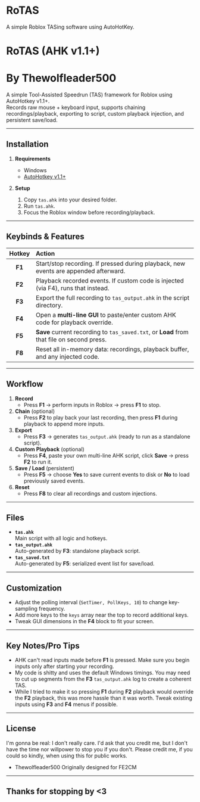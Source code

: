   # RoTAS
A simple Roblox TASing software using AutoHotKey.

# RoTAS (AHK v1.1+)
# By Thewolfleader500

A simple Tool-Assisted Speedrun (TAS) framework for Roblox using AutoHotkey v1.1+.  
Records raw mouse + keyboard input, supports chaining recordings/playback, exporting to script, custom playback injection, and persistent save/load.

---

## Installation

1. **Requirements**  
   - Windows  
   - [AutoHotkey v1.1+](https://www.autohotkey.com/)

2. **Setup**  
   1. Copy `tas.ahk` into your desired folder.  
   2. Run `tas.ahk`.
   3. Focus the Roblox window before recording/playback.

---

## Keybinds & Features

| Hotkey | Action                                                                                                                                          |
|:---------:|:----------------------------------------------------------------------------------------------------------------------|
| **F1** | Start/stop recording. If pressed during playback, new events are appended afterward.         |
| **F2** | Playback recorded events. If custom code is injected (via F4), runs that instead.                   |
| **F3** | Export the full recording to `tas_output.ahk` in the script directory.                                        |
| **F4** | Open a **multi-line GUI** to paste/enter custom AHK code for playback override.              |
| **F5** | **Save** current recording to `tas_saved.txt`, or **Load** from that file on second press. |
| **F8** | Reset all in-memory data: recordings, playback buffer, and any injected code.                      |

---

## Workflow

1. **Record**  
   - Press **F1** → perform inputs in Roblox → press **F1** to stop.  
2. **Chain** (optional)  
   - Press **F2** to play back your last recording, then press **F1** during playback to append more inputs.  
3. **Export**  
   - Press **F3** → generates `tas_output.ahk` (ready to run as a standalone script).  
4. **Custom Playback** (optional)  
   - Press **F4**, paste your own multi-line AHK script, click **Save** → press **F2** to run it.  
5. **Save / Load** (persistent)  
   - Press **F5** → choose **Yes** to save current events to disk or **No** to load previously saved events.  
6. **Reset**  
   - Press **F8** to clear all recordings and custom injections.

---

## Files

- **`tas.ahk`**  
  Main script with all logic and hotkeys.
- **`tas_output.ahk`**  
  Auto-generated by **F3**: standalone playback script.
- **`tas_saved.txt`**  
  Auto-generated by **F5**: serialized event list for save/load.

---

## Customization

- Adjust the polling interval (`SetTimer, PollKeys, 10`) to change key-sampling frequency.
- Add more keys to the `keys` array near the top to record additional keys.
- Tweak GUI dimensions in the **F4** block to fit your screen.

---

## Key Notes/Pro Tips

- AHK can't read inputs made before **F1** is pressed. Make sure you begin inputs only after starting your recording.
- My code is shitty and uses the default Windows timings. You may need to cut up segments from the **F3** `tas_output.ahk` log to create a coherent TAS.
- While I tried to make it so pressing **F1** during **F2** playback would override the **F2** playback, this was more hassle than it was worth. Tweak existing inputs using **F3** and **F4** menus if possible.

---

## License

I'm gonna be real: I don't really care.
I'd ask that you credit me, but I don't have the time nor willpower to stop you if you don't.
Please credit me, if you could so kindly, when using this for public works.

- Thewolfleader500
Originally designed for FE2CM

---

## Thanks for stopping by <3
